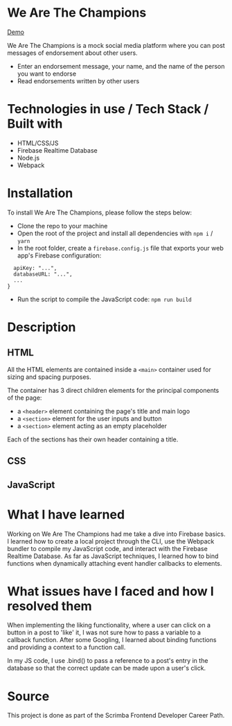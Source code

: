 # We Are The Champions

[Demo](https://scrimba.com/scrim/cEgBbytw)

We Are The Champions is a mock social media platform where you can post messages of endorsement about other users.
- Enter an endorsement message, your name, and the name of the person you want to endorse
- Read endorsements written by other users

# Technologies in use / Tech Stack / Built with

- HTML/CSS/JS
- Firebase Realtime Database
- Node.js
- Webpack

# Installation

To install We Are The Champions, please follow the steps below:
- Clone the repo to your machine
- Open the root of the project and install all dependencies with `npm i` / `yarn`
- In the root folder, create a `firebase.config.js` file that exports your web app's Firebase configuration:

```module.exports = {
  apiKey: "...",
  databaseURL: "...",
  ...
}
```

- Run the script to compile the JavaScript code: `npm run build`

# Description
## HTML

All the HTML elements are contained inside a `<main>` container used for sizing and spacing purposes.

The container has 3 direct children elements for the principal components of the page:
- a `<header>` element containing the page's title and main logo
- a `<section>` element for the user inputs and button
- a `<section>` element acting as an empty placeholder

Each of the sections has their own header containing a title.

## CSS

## JavaScript

# What I have learned

Working on We Are The Champions had me take a dive into Firebase basics. I learned how to create a local project through the CLI, use the Webpack bundler to compile my JavaScript code, and interact with the Firebase Realtime Database.
As far as JavaScript techniques, I learned how to bind functions when dynamically attaching event handler callbacks to elements.

# What issues have I faced and how I resolved them

When implementing the liking functionality, where a user can click on a button in a post to 'like' it, I was not sure how to pass a variable to a callback function. After some Googling, I learned about binding functions and providing a context to a function call.

In my JS code, I use .bind() to pass a reference to a post's entry in the database so that the correct update can be made upon a user's click.

# Source

This project is done as part of the Scrimba Frontend Developer Career Path.